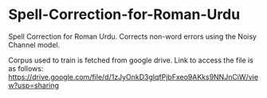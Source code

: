 # Spell-Correction-for-Roman-Urdu
Spell Correction for Roman Urdu. Corrects non-word errors using the Noisy Channel model.

Corpus used to train is fetched from google drive. Link to access the file is as follows:
https://drive.google.com/file/d/1zJyOnkD3gIqfPjbFxeo9AKks9NNJnCiW/view?usp=sharing
